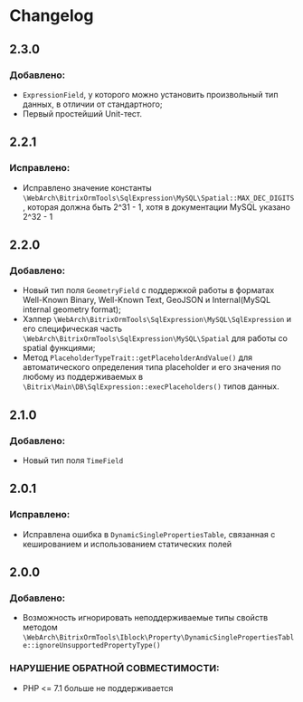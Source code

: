 Changelog
=========

2.3.0
-----

### Добавлено:
- `ExpressionField`, у которого можно установить произвольный тип данных, в отличии от стандартного;
- Первый простейший Unit-тест.

2.2.1
-----

### Исправлено:
- Исправлено значение константы `\WebArch\BitrixOrmTools\SqlExpression\MySQL\Spatial::MAX_DEC_DIGITS`, которая должна
    быть 2^31 - 1, хотя в документации MySQL указано 2^32 - 1 

2.2.0
-----

### Добавлено:
- Новый тип поля `GeometryField` с поддержкой работы в форматах Well-Known Binary, Well-Known Text, GeoJSON и
    Internal(MySQL internal geometry format);
- Хэлпер `\WebArch\BitrixOrmTools\SqlExpression\MySQL\SqlExpression` и его специфическая часть
    `\WebArch\BitrixOrmTools\SqlExpression\MySQL\Spatial` для работы со spatial функциями; 
- Метод `PlaceholderTypeTrait::getPlaceholderAndValue()` для автоматического определения типа placeholder и его
    значения по любому из поддерживаемых в `\Bitrix\Main\DB\SqlExpression::execPlaceholders()` типов данных.

2.1.0
-----

### Добавлено:
- Новый тип поля `TimeField`

2.0.1
-----

### Исправлено:
- Исправлена ошибка в `DynamicSinglePropertiesTable`, связанная с кешированием и использованием статических полей

2.0.0
-----

### Добавлено:
- Возможность игнорировать неподдерживаемые типы свойств методом
`\WebArch\BitrixOrmTools\Iblock\Property\DynamicSinglePropertiesTable::ignoreUnsupportedPropertyType()`

### НАРУШЕНИЕ ОБРАТНОЙ СОВМЕСТИМОСТИ:
- PHP <= 7.1 больше не поддерживается
